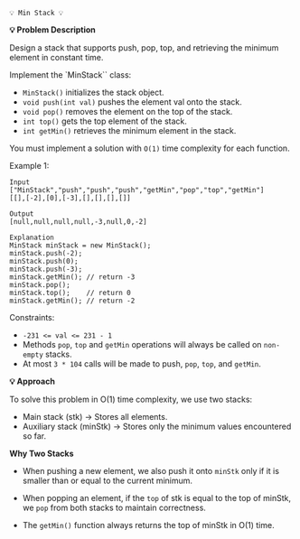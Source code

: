     💡 Min Stack 💡

**💡 Problem Description**

Design a stack that supports push, pop, top, and retrieving the minimum element in constant time.

Implement the `MinStack`` class:

- `MinStack()` initializes the stack object.
- `void push(int val)` pushes the element val onto the stack.
- `void pop()` removes the element on the top of the stack.
- `int top()` gets the top element of the stack.
- `int getMin()` retrieves the minimum element in the stack.

You must implement a solution with `O(1)` time complexity for each function.

Example 1:

    Input
    ["MinStack","push","push","push","getMin","pop","top","getMin"]
    [[],[-2],[0],[-3],[],[],[],[]]

    Output
    [null,null,null,null,-3,null,0,-2]

    Explanation
    MinStack minStack = new MinStack();
    minStack.push(-2);
    minStack.push(0);
    minStack.push(-3);
    minStack.getMin(); // return -3
    minStack.pop();
    minStack.top();    // return 0
    minStack.getMin(); // return -2

Constraints:

- `-231 <= val <= 231 - 1`
- Methods `pop`, `top` and `getMin` operations will always be called on `non-empty` stacks.
- At most `3 * 104` calls will be made to push, `pop`, `top`, and `getMin`.

**💡 Approach**

To solve this problem in O(1) time complexity, we use two stacks:

- Main stack (stk) → Stores all elements.
- Auxiliary stack (minStk) → Stores only the minimum values encountered so far.


**Why Two Stacks**

- When pushing a new element, we also push it onto `minStk` only if it is smaller than or equal to the current minimum.

- When popping an element, if the `top` of stk is equal to the top of minStk, we `pop` from both stacks to maintain correctness.

- The `getMin()` function always returns the top of minStk in O(1) time.